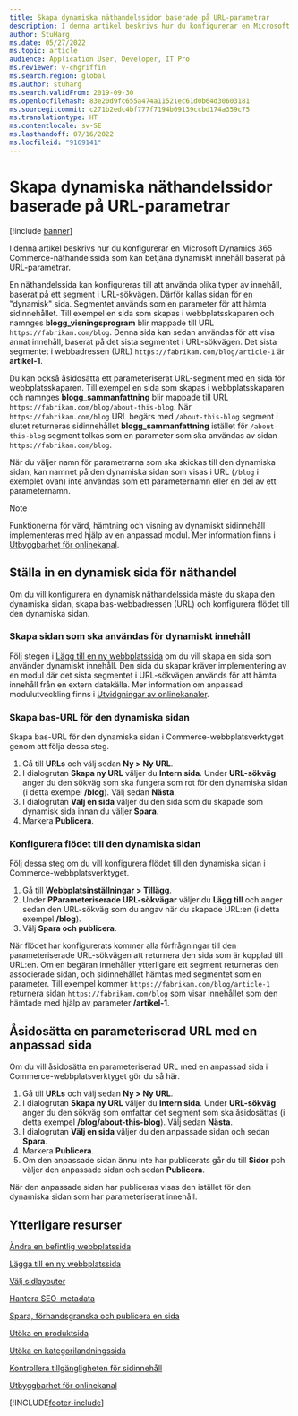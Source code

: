 ```yaml
---
title: Skapa dynamiska näthandelssidor baserade på URL-parametrar
description: I denna artikel beskrivs hur du konfigurerar en Microsoft Dynamics 365 Commerce-näthandelssida som kan betjäna dynamiskt innehåll baserat på URL-parametrar.
author: StuHarg
ms.date: 05/27/2022
ms.topic: article
audience: Application User, Developer, IT Pro
ms.reviewer: v-chgriffin
ms.search.region: global
ms.author: stuharg
ms.search.validFrom: 2019-09-30
ms.openlocfilehash: 83e20d9fc655a474a11521ec61d0b64d30603181
ms.sourcegitcommit: c271b2edc4bf777f7194b09139ccbd174a359c75
ms.translationtype: HT
ms.contentlocale: sv-SE
ms.lasthandoff: 07/16/2022
ms.locfileid: "9169141"
---
```

# <a name="create-dynamic-e-commerce-pages-based-on-url-parameters"></a>Skapa dynamiska näthandelssidor baserade på URL-parametrar

[!include [banner](includes/banner.md)]

I denna artikel beskrivs hur du konfigurerar en Microsoft Dynamics 365 Commerce-näthandelssida som kan betjäna dynamiskt innehåll baserat på URL-parametrar.

En näthandelssida kan konfigureras till att använda olika typer av innehåll, baserat på ett segment i URL-sökvägen. Därför kallas sidan för en "dynamisk" sida. Segmentet används som en parameter för att hämta sidinnehållet. Till exempel en sida som skapas i webbplatsskaparen och namnges **blogg\_visningsprogram** blir mappade till URL `https://fabrikam.com/blog`. Denna sida kan sedan användas för att visa annat innehåll, baserat på det sista segmentet i URL-sökvägen. Det sista segmentet i webbadressen (URL) `https://fabrikam.com/blog/article-1` är **artikel-1**.

Du kan också åsidosätta ett parameteriserat URL-segment med en sida för webbplatsskaparen. Till exempel en sida som skapas i webbplatsskaparen och namnges **blogg\_sammanfattning** blir mappade till URL `https://fabrikam.com/blog/about-this-blog`. När `https://fabrikam.com/blog` URL begärs med `/about-this-blog` segment i slutet returneras sidinnehållet **blogg\_sammanfattning** istället för `/about-this-blog` segment tolkas som en parameter som ska användas av sidan `https://fabrikam.com/blog`. 

När du väljer namn för parametrarna som ska skickas till den dynamiska sidan, kan namnet på den dynamiska sidan som visas i URL (`/blog` i exemplet ovan) inte användas som ett parameternamn eller en del av ett parameternamn. 

> [!NOTE]
> Funktionerna för värd, hämtning och visning av dynamiskt sidinnehåll implementeras med hjälp av en anpassad modul. Mer information finns i [Utbyggbarhet för onlinekanal](e-commerce-extensibility/overview.md).

## <a name="set-up-a-dynamic-e-commerce-page"></a>Ställa in en dynamisk sida för näthandel

Om du vill konfigurera en dynamisk näthandelssida måste du skapa den dynamiska sidan, skapa bas-webbadressen (URL) och konfigurera flödet till den dynamiska sidan.

### <a name="create-the-page-that-will-serve-dynamic-content"></a>Skapa sidan som ska användas för dynamiskt innehåll

Följ stegen i [Lägg till en ny webbplatssida](add-new-page.md) om du vill skapa en sida som använder dynamiskt innehåll. Den sida du skapar kräver implementering av en modul där det sista segmentet i URL-sökvägen används för att hämta innehåll från en extern datakälla. Mer information om anpassad modulutveckling finns i [Utvidgningar av onlinekanaler](e-commerce-extensibility/overview.md).

### <a name="create-the-base-url-for-the-dynamic-page"></a>Skapa bas-URL för den dynamiska sidan

Skapa bas-URL för den dynamiska sidan i Commerce-webbplatsverktyget genom att följa dessa steg.

1. Gå till **URLs** och välj sedan **Ny \> Ny URL**.
1. I dialogrutan **Skapa ny URL** väljer du **Intern sida**. Under **URL-sökväg** anger du den sökväg som ska fungera som rot för den dynamiska sidan (i detta exempel **/blog**). Välj sedan **Nästa**.
1. I dialogrutan **Välj en sida** väljer du den sida som du skapade som dynamisk sida innan du väljer **Spara**.
1. Markera **Publicera**.

### <a name="configure-the-route-to-the-dynamic-page"></a>Konfigurera flödet till den dynamiska sidan

Följ dessa steg om du vill konfigurera flödet till den dynamiska sidan i Commerce-webbplatsverktyget.

1. Gå till **Webbplatsinställningar \> Tillägg**.
1. Under **PParameteriserade URL-sökvägar** väljer du **Lägg till** och anger sedan den URL-sökväg som du angav när du skapade URL:en (i detta exempel **/blog**).
1. Välj **Spara och publicera**.

När flödet har konfigurerats kommer alla förfrågningar till den parameteriserade URL-sökvägen att returnera den sida som är kopplad till URL:en. Om en begäran innehåller ytterligare ett segment returneras den associerade sidan, och sidinnehållet hämtas med segmentet som en parameter. Till exempel kommer `https://fabrikam.com/blog/article-1` returnera sidan `https://fabrikam.com/blog` som visar innehållet som den hämtade med hjälp av parameter **/artikel-1**.

## <a name="override-a-parameterized-url-with-a-custom-page"></a>Åsidosätta en parameteriserad URL med en anpassad sida

Om du vill åsidosätta en parameteriserad URL med en anpassad sida i Commerce-webbplatsverktyget gör du så här.

1. Gå till **URLs** och välj sedan **Ny \> Ny URL**.
1. I dialogrutan **Skapa ny URL** väljer du **Intern sida**. Under **URL-sökväg** anger du den sökväg som omfattar det segment som ska åsidosättas (i detta exempel **/blog/about-this-blog**). Välj sedan **Nästa**.
1. I dialogrutan **Välj en sida** väljer du den anpassade sidan och sedan **Spara**.
1. Markera **Publicera**.
1. Om den anpassade sidan ännu inte har publicerats går du till **Sidor** pch väljer den anpassade sidan och sedan **Publicera**.

När den anpassade sidan har publiceras visas den istället för den dynamiska sidan som har parameteriserat innehåll.

## <a name="additional-resources"></a>Ytterligare resurser

[Ändra en befintlig webbplatssida](modify-existing-page.md)

[Lägga till en ny webbplatssida](add-new-page.md)

[Välj sidlayouter](select-page-layouts.md)

[Hantera SEO-metadata](manage-seo-metadata.md)

[Spara, förhandsgranska och publicera en sida](save-preview-publish-page.md)

[Utöka en produktsida](enrich-product-page.md)

[Utöka en kategorilandningssida](enrich-category-page.md)

[Kontrollera tillgängligheten för sidinnehåll](verify-accessibility.md)

[Utbyggbarhet för onlinekanal](e-commerce-extensibility/overview.md)


[!INCLUDE[footer-include](../includes/footer-banner.md)]
